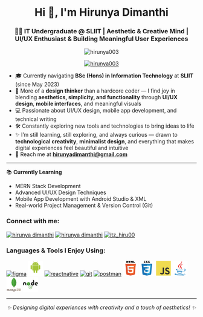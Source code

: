<h1 align="center">Hi 👋, I'm Hirunya Dimanthi</h1>
<h3 align="center">👩‍💻 IT Undergraduate @ SLIIT | Aesthetic & Creative Mind | UI/UX Enthusiast & Building Meaningful User Experiences</h3>


<p align="center"> <img src="https://komarev.com/ghpvc/?username=hirunya003&label=Profile%20views&color=ff69b4&style=flat" alt="hirunya003" /> </p>

<p align="center"> <a href="https://github.com/ryo-ma/github-profile-trophy"><img src="https://github-profile-trophy.vercel.app/?username=hirunya003&theme=dracula&margin-w=15&margin-h=15" alt="hirunya003" /></a> </p>

- 🎓 Currently navigating **BSc (Hons) in Information Technology** at **SLIIT** (since May 2023)
- 🎨 More of a **design thinker** than a hardcore coder — I find joy in blending **aesthetics, simplicity, and functionality** through **UI/UX design**, **mobile interfaces**, and meaningful visuals
- 💻 Passionate about UI/UX design, mobile app development, and technical writing
- 🛠️ Constantly exploring new tools and technologies to bring ideas to life
- ✨ I’m still learning, still exploring, and always curious — drawn to **technological creativity**, **minimalist design**, and everything that makes digital experiences feel beautiful and intuitive
- 📧 Reach me at **hirunyadimanthi@gmail.com**

- ---
📚 **Currently Learning**

- MERN Stack Development  
- Advanced UI/UX Design Techniques  
- Mobile App Development with Android Studio & XML  
- Real-world Project Management & Version Control (Git)

<h3 align="left">Connect with me:</h3>
<p align="left">
<a href="https://linkedin.com/in/hirunya-dimanthi" target="blank"><img align="center" src="https://raw.githubusercontent.com/rahuldkjain/github-profile-readme-generator/master/src/images/icons/Social/linked-in-alt.svg" alt="hirunya dimanthi" height="30" width="40" /></a>
<a href="https://fb.com/hirunya.dimanthi" target="blank"><img align="center" src="https://raw.githubusercontent.com/rahuldkjain/github-profile-readme-generator/master/src/images/icons/Social/facebook.svg" alt="hirunya dimanthi" height="30" width="40" /></a>
<a href="https://instagram.com/itz_hiru00" target="blank"><img align="center" src="https://raw.githubusercontent.com/rahuldkjain/github-profile-readme-generator/master/src/images/icons/Social/instagram.svg" alt="itz_hiru00" height="30" width="40" /></a>
</p>

<h3 align="left">Languages & Tools I Enjoy Using:</h3>
<p align="left">
  <a href="https://www.figma.com/" target="_blank"><img src="https://www.vectorlogo.zone/logos/figma/figma-icon.svg" alt="figma" width="40" height="40"/></a>
  <a href="https://developer.android.com" target="_blank"><img src="https://raw.githubusercontent.com/devicons/devicon/master/icons/android/android-original-wordmark.svg" alt="android" width="40" height="40"/></a>
  <a href="https://reactnative.dev/" target="_blank"><img src="https://reactnative.dev/img/header_logo.svg" alt="reactnative" width="40" height="40"/></a>
  <a href="https://git-scm.com/" target="_blank"><img src="https://www.vectorlogo.zone/logos/git-scm/git-scm-icon.svg" alt="git" width="40" height="40"/></a>
  <a href="https://postman.com" target="_blank"><img src="https://www.vectorlogo.zone/logos/getpostman/getpostman-icon.svg" alt="postman" width="40" height="40"/></a>
  <a href="https://developer.mozilla.org/en-US/docs/Web/HTML" target="_blank"><img src="https://raw.githubusercontent.com/devicons/devicon/master/icons/html5/html5-original-wordmark.svg" alt="html5" width="40" height="40"/></a>
  <a href="https://www.w3schools.com/css/" target="_blank"><img src="https://raw.githubusercontent.com/devicons/devicon/master/icons/css3/css3-original-wordmark.svg" alt="css3" width="40" height="40"/></a>
  <a href="https://www.javascript.com/" target="_blank"><img src="https://raw.githubusercontent.com/devicons/devicon/master/icons/javascript/javascript-original.svg" alt="javascript" width="40" height="40"/></a>
  <a href="https://www.java.com" target="_blank"><img src="https://raw.githubusercontent.com/devicons/devicon/master/icons/java/java-original.svg" alt="java" width="40" height="40"/></a>
  <a href="https://www.mongodb.com/" target="_blank"><img src="https://raw.githubusercontent.com/devicons/devicon/master/icons/mongodb/mongodb-original-wordmark.svg" alt="mongodb" width="40" height="40"/></a>
  <a href="https://nodejs.org/" target="_blank"><img src="https://raw.githubusercontent.com/devicons/devicon/master/icons/nodejs/nodejs-original-wordmark.svg" alt="nodejs" width="40" height="40"/></a>
</p>



---

<p align="center">
  <i>✨ Designing digital experiences with creativity and a touch of aesthetics! ✨</i>
</p>
